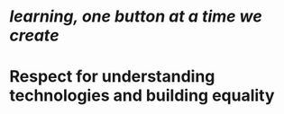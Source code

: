 
# _learning, one button at a time we create_
# Respect for understanding technologies and building equality
